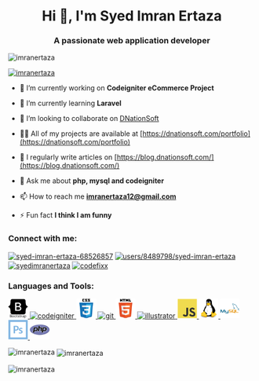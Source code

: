 <h1 align="center">Hi 👋, I'm Syed Imran Ertaza</h1>
<h3 align="center">A passionate web application developer</h3>

<p align="left"> <img src="https://komarev.com/ghpvc/?username=imranertaza&label=Profile%20views&color=0e75b6&style=flat" alt="imranertaza" /> </p>

<p align="left"> <a href="https://github.com/ryo-ma/github-profile-trophy"><img src="https://github-profile-trophy.vercel.app/?username=imranertaza" alt="imranertaza" /></a> </p>

- 🔭 I’m currently working on **Codeigniter eCommerce Project**

- 🌱 I’m currently learning **Laravel**

- 👯 I’m looking to collaborate on [DNationSoft](http://dnationsoft.com/)

- 👨‍💻 All of my projects are available at [https://dnationsoft.com/portfolio](https://dnationsoft.com/portfolio)

- 📝 I regularly write articles on [https://blog.dnationsoft.com/](https://blog.dnationsoft.com/)

- 💬 Ask me about **php, mysql and codeigniter**

- 📫 How to reach me **imranertaza12@gmail.com**

- ⚡ Fun fact **I think I am funny**

<h3 align="left">Connect with me:</h3>
<p align="left">
<a href="https://linkedin.com/in/syed-imran-ertaza-68526857" target="blank"><img align="center" src="https://raw.githubusercontent.com/rahuldkjain/github-profile-readme-generator/master/src/images/icons/Social/linked-in-alt.svg" alt="syed-imran-ertaza-68526857" height="30" width="40" /></a>
<a href="https://stackoverflow.com/users/8489798/syed-imran-ertaza" target="blank"><img align="center" src="https://raw.githubusercontent.com/rahuldkjain/github-profile-readme-generator/master/src/images/icons/Social/stack-overflow.svg" alt="users/8489798/syed-imran-ertaza" height="30" width="40" /></a>
<a href="https://fb.com/syedimranertaza" target="blank"><img align="center" src="https://raw.githubusercontent.com/rahuldkjain/github-profile-readme-generator/master/src/images/icons/Social/facebook.svg" alt="syedimranertaza" height="30" width="40" /></a>
<a href="https://www.youtube.com/@codefixx" target="blank"><img align="center" src="https://raw.githubusercontent.com/rahuldkjain/github-profile-readme-generator/master/src/images/icons/Social/youtube.svg" alt="codefixx" height="30" width="40" /></a>
</p>

<h3 align="left">Languages and Tools:</h3>
<p align="left"> <a href="https://getbootstrap.com" target="_blank" rel="noreferrer"> <img src="https://raw.githubusercontent.com/devicons/devicon/master/icons/bootstrap/bootstrap-plain-wordmark.svg" alt="bootstrap" width="40" height="40"/> </a> <a href="https://codeigniter.com" target="_blank" rel="noreferrer"> <img src="https://cdn.worldvectorlogo.com/logos/codeigniter.svg" alt="codeigniter" width="40" height="40"/> </a> <a href="https://www.w3schools.com/css/" target="_blank" rel="noreferrer"> <img src="https://raw.githubusercontent.com/devicons/devicon/master/icons/css3/css3-original-wordmark.svg" alt="css3" width="40" height="40"/> </a> <a href="https://git-scm.com/" target="_blank" rel="noreferrer"> <img src="https://www.vectorlogo.zone/logos/git-scm/git-scm-icon.svg" alt="git" width="40" height="40"/> </a> <a href="https://www.w3.org/html/" target="_blank" rel="noreferrer"> <img src="https://raw.githubusercontent.com/devicons/devicon/master/icons/html5/html5-original-wordmark.svg" alt="html5" width="40" height="40"/> </a> <a href="https://www.adobe.com/in/products/illustrator.html" target="_blank" rel="noreferrer"> <img src="https://www.vectorlogo.zone/logos/adobe_illustrator/adobe_illustrator-icon.svg" alt="illustrator" width="40" height="40"/> </a> <a href="https://developer.mozilla.org/en-US/docs/Web/JavaScript" target="_blank" rel="noreferrer"> <img src="https://raw.githubusercontent.com/devicons/devicon/master/icons/javascript/javascript-original.svg" alt="javascript" width="40" height="40"/> </a> <a href="https://www.linux.org/" target="_blank" rel="noreferrer"> <img src="https://raw.githubusercontent.com/devicons/devicon/master/icons/linux/linux-original.svg" alt="linux" width="40" height="40"/> </a> <a href="https://www.mysql.com/" target="_blank" rel="noreferrer"> <img src="https://raw.githubusercontent.com/devicons/devicon/master/icons/mysql/mysql-original-wordmark.svg" alt="mysql" width="40" height="40"/> </a> <a href="https://www.photoshop.com/en" target="_blank" rel="noreferrer"> <img src="https://raw.githubusercontent.com/devicons/devicon/master/icons/photoshop/photoshop-line.svg" alt="photoshop" width="40" height="40"/> </a> <a href="https://www.php.net" target="_blank" rel="noreferrer"> <img src="https://raw.githubusercontent.com/devicons/devicon/master/icons/php/php-original.svg" alt="php" width="40" height="40"/> </a> </p>

<p><img align="left" src="https://github-readme-stats.vercel.app/api/top-langs?username=imranertaza&show_icons=true&locale=en&layout=compact" alt="imranertaza" /></p>

<p>&nbsp;<img align="center" src="https://github-readme-stats.vercel.app/api?username=imranertaza&show_icons=true&locale=en" alt="imranertaza" /></p>

<p><img align="center" src="https://github-readme-streak-stats.herokuapp.com/?user=imranertaza&" alt="imranertaza" /></p>

